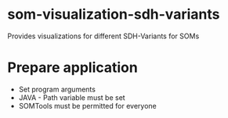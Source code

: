 # som-visualization-sdh-variants
Provides visualizations for different SDH-Variants for SOMs

# Prepare application
* Set program arguments
* JAVA - Path variable must be set
* SOMTools must be permitted for everyone